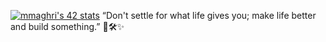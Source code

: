 
  [![mmaghri's 42 stats](https://badge.mediaplus.ma/greenbinary/mmaghri?42Network=off)](https://github.com/oakoudad/badge42)  “Don't settle for what life gives you; make life better and build something.” 🌟🛠️✨

